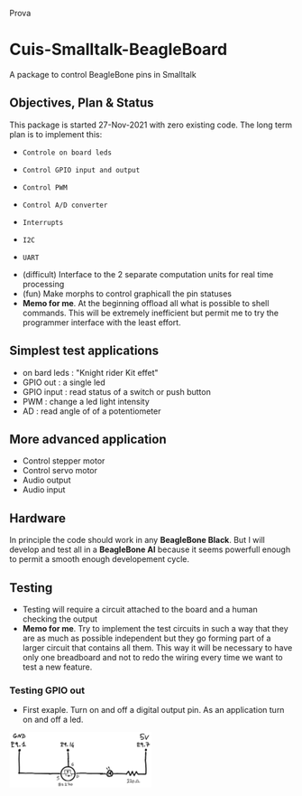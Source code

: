 Prova 

#     Cuis-Smalltalk-BeagleBoard
A package to control BeagleBone pins in Smalltalk 

##    Objectives, Plan & Status
This package is started 27-Nov-2021 with zero existing code. The long term plan is to implement this:
*     Controle on board leds 
*     Control GPIO input and output
*     Control PWM 
*     Control A/D converter
*     Interrupts
*     I2C
*     UART 
* (difficult) Interface to the 2 separate computation units for real time processing
* (fun) Make morphs to control graphicall the pin statuses
* **Memo for me**. At the beginning offload all what is possible to shell commands. This will be extremely inefficient but permit me to try the programmer interface with the least effort.

## Simplest test applications
* on bard leds : "Knight rider Kit effet"
* GPIO out : a single led
* GPIO input : read status of a switch or push button
* PWM : change a led light intensity
* AD : read angle of of a potentiometer

## More advanced application 
* Control stepper motor
* Control servo motor
* Audio output 
* Audio input 

## Hardware 
In principle the code should work in any **BeagleBone Black**. But I will develop and test 
all in a **BeagleBone AI** because it seems powerfull enough to permit a smooth enough
developement cycle. 

## Testing 

* Testing will require a circuit attached to the board and a human checking the output
* **Memo for me**. Try to implement the test circuits in such a way that they are as much as possible independent but they go forming part of a larger circuit that contains all them. This way it will be necessary to have only one breadboard and not to redo the wiring every time we want to test a new feature.

### Testing GPIO out 
* First exaple. Turn on and off a digital output pin. As an application turn on and off a led.  
<img src="https://github.com/nmingotti/Cuis-Smalltalk-BeagleBoard/blob/main/docs/img/circuit-gpio-out-2.jpg" width="50%" alt="gpio-out-1">



